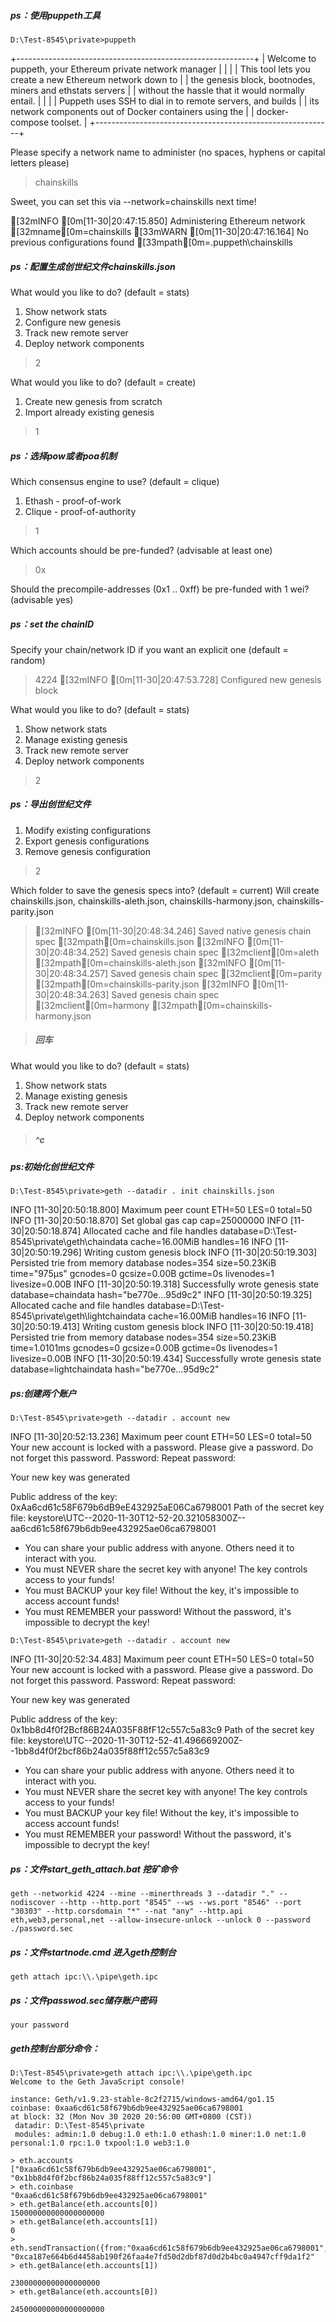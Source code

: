 ##### ps：使用puppeth工具

```
D:\Test-8545\private>puppeth
```

+-----------------------------------------------------------+
| Welcome to puppeth, your Ethereum private network manager |
|                                                           |
| This tool lets you create a new Ethereum network down to  |
| the genesis block, bootnodes, miners and ethstats servers |
| without the hassle that it would normally entail.         |
|                                                           |
| Puppeth uses SSH to dial in to remote servers, and builds |
| its network components out of Docker containers using the |
| docker-compose toolset.                                   |
+-----------------------------------------------------------+

Please specify a network name to administer (no spaces, hyphens or capital letters please)
> chainskills

Sweet, you can set this via --network=chainskills next time!

[32mINFO [0m[11-30|20:47:15.850] Administering Ethereum network           [32mname[0m=chainskills
[33mWARN [0m[11-30|20:47:16.164] No previous configurations found         [33mpath[0m=.puppeth\chainskills

##### ps：配置生成创世纪文件chainskills.json

What would you like to do? (default = stats)

 1. Show network stats
 2. Configure new genesis
 3. Track new remote server
 4. Deploy network components
> 2

What would you like to do? (default = create)
 1. Create new genesis from scratch
 2. Import already existing genesis
> 1

##### ps：选择pow或者poa机制

Which consensus engine to use? (default = clique)
 1. Ethash - proof-of-work
 2. Clique - proof-of-authority
> 1

Which accounts should be pre-funded? (advisable at least one)
> 0x

Should the precompile-addresses (0x1 .. 0xff) be pre-funded with 1 wei? (advisable yes)
>

##### ps：set the chainID

Specify your chain/network ID if you want an explicit one (default = random)

> 4224
> [32mINFO [0m[11-30|20:47:53.728] Configured new genesis block

What would you like to do? (default = stats)
 1. Show network stats
 2. Manage existing genesis
 3. Track new remote server
 4. Deploy network components
> 2

##### ps：导出创世纪文件

 1. Modify existing configurations
 2. Export genesis configurations
 3. Remove genesis configuration
> 2

Which folder to save the genesis specs into? (default = current)
  Will create chainskills.json, chainskills-aleth.json, chainskills-harmony.json, chainskills-parity.json
>[32mINFO [0m[11-30|20:48:34.246] Saved native genesis chain spec          [32mpath[0m=chainskills.json
>[32mINFO [0m[11-30|20:48:34.252] Saved genesis chain spec                 [32mclient[0m=aleth [32mpath[0m=chainskills-aleth.json
>[32mINFO [0m[11-30|20:48:34.257] Saved genesis chain spec                 [32mclient[0m=parity [32mpath[0m=chainskills-parity.json
>[32mINFO [0m[11-30|20:48:34.263] Saved genesis chain spec                 [32mclient[0m=harmony [32mpath[0m=chainskills-harmony.json

> ##### 回车

What would you like to do? (default = stats)
 1. Show network stats
 2. Manage existing genesis
 3. Track new remote server
 4. Deploy network components

> ##### ^c

##### ps:初始化创世纪文件

```
D:\Test-8545\private>geth --datadir . init chainskills.json
```

INFO [11-30|20:50:18.800] Maximum peer count                       ETH=50 LES=0 total=50
INFO [11-30|20:50:18.870] Set global gas cap                       cap=25000000
INFO [11-30|20:50:18.874] Allocated cache and file handles         database=D:\Test-8545\private\geth\chaindata cache=16.00MiB handles=16
INFO [11-30|20:50:19.296] Writing custom genesis block
INFO [11-30|20:50:19.303] Persisted trie from memory database      nodes=354 size=50.23KiB time="975µs" gcnodes=0 gcsize=0.00B gctime=0s livenodes=1 livesize=0.00B
INFO [11-30|20:50:19.318] Successfully wrote genesis state         database=chaindata                           hash="be770e…95d9c2"
INFO [11-30|20:50:19.325] Allocated cache and file handles         database=D:\Test-8545\private\geth\lightchaindata cache=16.00MiB handles=16
INFO [11-30|20:50:19.413] Writing custom genesis block
INFO [11-30|20:50:19.418] Persisted trie from memory database      nodes=354 size=50.23KiB time=1.0101ms gcnodes=0 gcsize=0.00B gctime=0s livenodes=1 livesize=0.00B
INFO [11-30|20:50:19.434] Successfully wrote genesis state         database=lightchaindata                           hash="be770e…95d9c2"

##### ps:创建两个账户

```
D:\Test-8545\private>geth --datadir . account new
```


INFO [11-30|20:52:13.236] Maximum peer count                       ETH=50 LES=0 total=50
Your new account is locked with a password. Please give a password. Do not forget this password.
Password:
Repeat password:

Your new key was generated

Public address of the key:   0xAa6cd61c58F679b6dB9eE432925aE06Ca6798001
Path of the secret key file: keystore\UTC--2020-11-30T12-52-20.321058300Z--aa6cd61c58f679b6db9ee432925ae06ca6798001

- You can share your public address with anyone. Others need it to interact with you.
- You must NEVER share the secret key with anyone! The key controls access to your funds!
- You must BACKUP your key file! Without the key, it's impossible to access account funds!
- You must REMEMBER your password! Without the password, it's impossible to decrypt the key!

```
D:\Test-8545\private>geth --datadir . account new
```

INFO [11-30|20:52:34.483] Maximum peer count                       ETH=50 LES=0 total=50
Your new account is locked with a password. Please give a password. Do not forget this password.
Password:
Repeat password:

Your new key was generated

Public address of the key:   0x1bb8d4f0f2Bcf86B24A035F88fF12c557c5a83c9
Path of the secret key file: keystore\UTC--2020-11-30T12-52-41.496669200Z--1bb8d4f0f2bcf86b24a035f88ff12c557c5a83c9

- You can share your public address with anyone. Others need it to interact with you.
- You must NEVER share the secret key with anyone! The key controls access to your funds!
- You must BACKUP your key file! Without the key, it's impossible to access account funds!
- You must REMEMBER your password! Without the password, it's impossible to decrypt the key!

##### ps：文件start_geth_attach.bat 挖矿命令

```
geth --networkid 4224 --mine --minerthreads 3 --datadir "." --nodiscover --http --http.port "8545" --ws --ws.port "8546" --port "30303" --http.corsdomain "*" --nat "any" --http.api eth,web3,personal,net --allow-insecure-unlock --unlock 0 --password ./password.sec
```

##### ps：文件startnode.cmd 进入geth控制台

```
geth attach ipc:\\.\pipe\geth.ipc
```

##### ps：文件passwod.sec储存账户密码

```
your password
```



##### geth控制台部分命令：

```
D:\Test-8545\private>geth attach ipc:\\.\pipe\geth.ipc
Welcome to the Geth JavaScript console!

instance: Geth/v1.9.23-stable-8c2f2715/windows-amd64/go1.15
coinbase: 0xaa6cd61c58f679b6db9ee432925ae06ca6798001
at block: 32 (Mon Nov 30 2020 20:56:00 GMT+0800 (CST))
 datadir: D:\Test-8545\private
 modules: admin:1.0 debug:1.0 eth:1.0 ethash:1.0 miner:1.0 net:1.0 personal:1.0 rpc:1.0 txpool:1.0 web3:1.0

> eth.accounts
["0xaa6cd61c58f679b6db9ee432925ae06ca6798001", "0x1bb8d4f0f2bcf86b24a035f88ff12c557c5a83c9"]
> eth.coinbase
"0xaa6cd61c58f679b6db9ee432925ae06ca6798001"
> eth.getBalance(eth.accounts[0])
150000000000000000000
> eth.getBalance(eth.accounts[1])
0
> eth.sendTransaction({from:"0xaa6cd61c58f679b6db9ee432925ae06ca6798001",to:"0x1bb8d4f0f2bcf86b24a035f88ff12c557c5a83c9",value:web3.toWei(23,'ether')})
"0xca187e664b6d4458ab190f26faa4e7fd50d2dbf87d0d2b4bc0a4947cff9da1f2"
> eth.getBalance(eth.accounts[1])

23000000000000000000
> eth.getBalance(eth.accounts[0])

245000000000000000000
```

